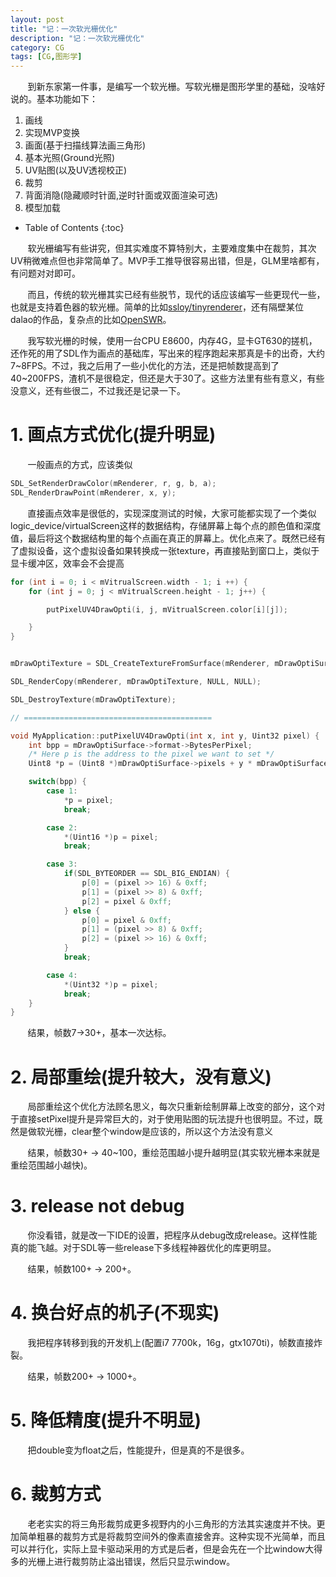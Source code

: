 ```yaml
---
layout: post
title: "记：一次软光栅优化"
description: "记：一次软光栅优化"
category: CG
tags: [CG,图形学]
---
```


&nbsp; &nbsp; &nbsp; &nbsp;到新东家第一件事，是编写一个软光栅。写软光栅是图形学里的基础，没啥好说的。基本功能如下：

1. 画线
2. 实现MVP变换
3. 画面(基于扫描线算法画三角形)
4. 基本光照(Ground光照)
5. UV贴图(以及UV透视校正)
6. 裁剪
7. 背面消隐(隐藏顺时针面,逆时针面或双面渲染可选)
8. 模型加载

<!-- more -->

* Table of Contents
{:toc}

&nbsp; &nbsp; &nbsp; &nbsp;软光栅编写有些讲究，但其实难度不算特别大，主要难度集中在裁剪，其次UV稍微难点但也非常简单了。MVP手工推导很容易出错，但是，GLM里啥都有，有问题对对即可。

&nbsp; &nbsp; &nbsp; &nbsp;而且，传统的软光栅其实已经有些脱节，现代的话应该编写一些更现代一些，也就是支持着色器的软光栅。简单的比如[ssloy/tinyrenderer](https://github.com/ssloy/tinyrenderer)，还有隔壁某位dalao的作品，复杂点的比如[OpenSWR](http://openswr.org/)。

&nbsp; &nbsp; &nbsp; &nbsp;我写软光栅的时候，使用一台CPU E8600，内存4G，显卡GT630的搓机，还作死的用了SDL作为画点的基础库，写出来的程序跑起来那真是卡的出奇，大约7~8FPS。不过，我之后用了一些小优化的方法，还是把帧数提高到了40~200FPS，渣机不是很稳定，但还是大于30了。这些方法里有些有意义，有些没意义，还有些很二，不过我还是记录一下。

# 1. 画点方式优化(提升明显)

&nbsp; &nbsp; &nbsp; &nbsp;一般画点的方式，应该类似

```c++
SDL_SetRenderDrawColor(mRenderer, r, g, b, a);
SDL_RenderDrawPoint(mRenderer, x, y);
```

&nbsp; &nbsp; &nbsp; &nbsp;直接画点效率是很低的，实现深度测试的时候，大家可能都实现了一个类似logic_device/virtualScreen这样的数据结构，存储屏幕上每个点的颜色值和深度值，最后将这个数据结构里的每个点画在真正的屏幕上。优化点来了。既然已经有了虚拟设备，这个虚拟设备如果转换成一张texture，再直接贴到窗口上，类似于显卡缓冲区，效率会不会提高

```c++
for (int i = 0; i < mVitrualScreen.width - 1; i ++) {
    for (int j = 0; j < mVitrualScreen.height - 1; j++) {

        putPixelUV4DrawOpti(i, j, mVitrualScreen.color[i][j]);

    }
}


mDrawOptiTexture = SDL_CreateTextureFromSurface(mRenderer, mDrawOptiSurface);

SDL_RenderCopy(mRenderer, mDrawOptiTexture, NULL, NULL);

SDL_DestroyTexture(mDrawOptiTexture);

// ==========================================

void MyApplication::putPixelUV4DrawOpti(int x, int y, Uint32 pixel) {
    int bpp = mDrawOptiSurface->format->BytesPerPixel;
    /* Here p is the address to the pixel we want to set */
    Uint8 *p = (Uint8 *)mDrawOptiSurface->pixels + y * mDrawOptiSurface->pitch + x * bpp;

    switch(bpp) {
        case 1:
            *p = pixel;
            break;

        case 2:
            *(Uint16 *)p = pixel;
            break;

        case 3:
            if(SDL_BYTEORDER == SDL_BIG_ENDIAN) {
                p[0] = (pixel >> 16) & 0xff;
                p[1] = (pixel >> 8) & 0xff;
                p[2] = pixel & 0xff;
            } else {
                p[0] = pixel & 0xff;
                p[1] = (pixel >> 8) & 0xff;
                p[2] = (pixel >> 16) & 0xff;
            }
            break;

        case 4:
            *(Uint32 *)p = pixel;
            break;
    }
}
```

&nbsp; &nbsp; &nbsp; &nbsp;结果，帧数7->30+，基本一次达标。

# 2. 局部重绘(提升较大，没有意义)

&nbsp; &nbsp; &nbsp; &nbsp;局部重绘这个优化方法顾名思义，每次只重新绘制屏幕上改变的部分，这个对于直接setPixel提升是异常巨大的，对于使用贴图的玩法提升也很明显。不过，既然是做软光栅，clear整个window是应该的，所以这个方法没有意义

&nbsp; &nbsp; &nbsp; &nbsp;结果，帧数30+ -> 40~100，重绘范围越小提升越明显(其实软光栅本来就是重绘范围越小越快)。

# 3. release not debug

&nbsp; &nbsp; &nbsp; &nbsp;你没看错，就是改一下IDE的设置，把程序从debug改成release。这样性能真的能飞越。对于SDL等一些release下多线程神器优化的库更明显。

&nbsp; &nbsp; &nbsp; &nbsp;结果，帧数100+ -> 200+。

# 4. 换台好点的机子(不现实)

&nbsp; &nbsp; &nbsp; &nbsp;我把程序转移到我的开发机上(配置i7 7700k，16g，gtx1070ti)，帧数直接炸裂。

&nbsp; &nbsp; &nbsp; &nbsp;结果，帧数200+ -> 1000+。

# 5. 降低精度(提升不明显)

&nbsp; &nbsp; &nbsp; &nbsp;把double变为float之后，性能提升，但是真的不是很多。

# 6. 裁剪方式

&nbsp; &nbsp; &nbsp; &nbsp;老老实实的将三角形裁剪成更多视野内的小三角形的方法其实速度并不快。更加简单粗暴的裁剪方式是将裁剪空间外的像素直接舍弃。这种实现不光简单，而且可以并行化，实际上显卡驱动采用的方式是后者，但是会先在一个比window大得多的光栅上进行裁剪防止溢出错误，然后只显示window。

